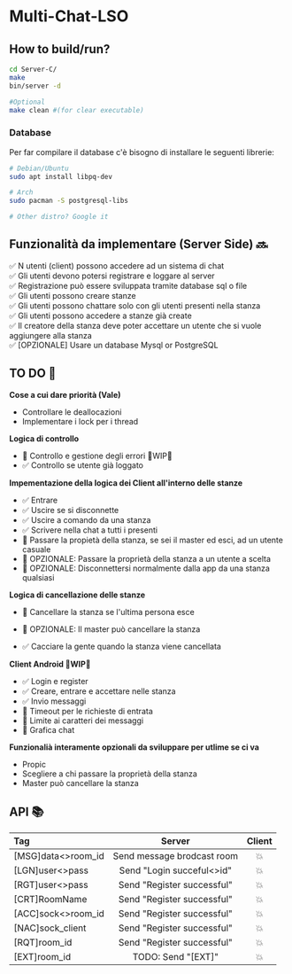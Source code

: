 # Multi-Chat-LSO

## How to build/run?
```bash
cd Server-C/
make
bin/server -d

#Optional
make clean #(for clear executable)
```

### Database
Per far compilare il database c'è bisogno di installare le seguenti librerie:
```bash
# Debian/Ubuntu
sudo apt install libpq-dev

# Arch
sudo pacman -S postgresql-libs

# Other distro? Google it
```


## Funzionalità da implementare (Server Side) :soon:

:white_check_mark: N utenti (client) possono accedere ad un sistema di chat <br />
:white_check_mark:	Gli utenti devono potersi registrare e loggare al server <br />
:white_check_mark:	Registrazione può essere sviluppata tramite database sql o file <br />
:white_check_mark:	Gli utenti possono creare stanze <br />
:white_check_mark:	Gli utenti possono chattare solo con gli utenti presenti nella stanza <br />
:white_check_mark:	Gli utenti possono accedere a stanze già create <br />
:white_check_mark:	Il creatore della stanza deve poter accettare un utente che si vuole aggiungere alla stanza <br />
:white_check_mark:	[OPZIONALE] Usare un database Mysql or PostgreSQL <br />


## TO DO :page_with_curl:

**Cose a cui dare priorità (Vale)**
 - Controllare le deallocazioni
 - Implementare i lock per i thread

**Logica di controllo**
  - :black_square_button: Controllo e gestione degli errori :construction:WIP:construction:
  - :white_check_mark: Controllo se utente già loggato

**Impementazione della logica dei Client all'interno delle stanze**
  - :white_check_mark: Entrare 
  - :white_check_mark: Uscire se si disconnette
  - :white_check_mark: Uscire a comando da una stanza
  - :white_check_mark: Scrivere nella chat a tutti i presenti
  - :black_square_button: Passare la propietà della stanza, se sei il master ed esci, ad un utente casuale
  - :black_square_button: OPZIONALE: Passare la proprietà della stanza a un utente a scelta
  - :black_square_button: OPZIONALE: Disconnettersi normalmente dalla app da una stanza qualsiasi

**Logica di cancellazione delle stanze**
  - :black_square_button: Cancellare la stanza se l'ultima persona esce
  
  - :black_square_button: OPZIONALE: Il master può cancellare la stanza
  - :white_check_mark: Cacciare la gente quando la stanza viene cancellata
 
 **Client Android :construction:WIP:construction:** 
  - :white_check_mark: Login e register
  - :white_check_mark: Creare, entrare e accettare nelle stanza
  - :white_check_mark: Invio messaggi
  - :black_square_button: Timeout per le richieste di entrata
  - :black_square_button: Limite ai caratteri dei messaggi
  - :black_square_button: Grafica chat

  **Funzionalià interamente opzionali da sviluppare per utlime se ci va**
  - Propic
  - Scegliere a chi passare la proprietà della stanza
  - Master può cancellare la stanza
 
## API :books:

|Tag                  | Server                     | Client
|:---                 | :---:                      | :---:
|\[MSG\]data<>room_id | Send message brodcast room | :boom:
|\[LGN\]user<>pass    | Send "Login succeful<>id"  | :boom:
|\[RGT\]user<>pass    | Send "Register successful" | :boom:
|\[CRT\]RoomName      | Send "Register successful" | :boom:
|\[ACC\]sock<>room_id | Send "Register successful" | :boom:
|\[NAC\]sock_client   | Send "Register successful" | :boom:
|\[RQT\]room_id       | Send "Register successful" | :boom:
|\[EXT\]room_id       | TODO: Send "[EXT]"         | :boom:


